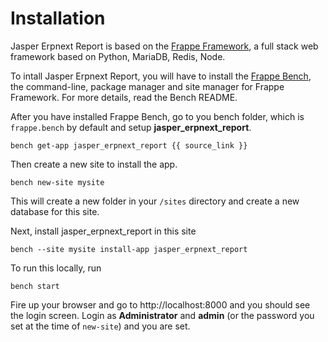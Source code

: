 <!-- title: Jasper Erpnext Report Installation -->

# Installation

Jasper Erpnext Report is based on the <a href="https://frappe.io">Frappe Framework</a>, a full stack web framework based on Python, MariaDB, Redis, Node.

To intall Jasper Erpnext Report, you will have to install the <a href="https://github.com/frappe/bench">Frappe Bench</a>, the command-line, package manager and site manager for Frappe Framework. For more details, read the Bench README.

After you have installed Frappe Bench, go to you bench folder, which is     `frappe.bench` by default and setup **jasper_erpnext_report**.

    bench get-app jasper_erpnext_report {{ source_link }}

Then create a new site to install the app.

    bench new-site mysite

This will create a new folder in your `/sites` directory and create a new database for this site.

Next, install jasper_erpnext_report in this site

    bench --site mysite install-app jasper_erpnext_report

To run this locally, run

    bench start

Fire up your browser and go to http://localhost:8000 and you should see the login screen. Login as **Administrator** and **admin** (or the password you set at the time of `new-site`) and you are set.

<!-- jinja -->
<!-- autodoc -->